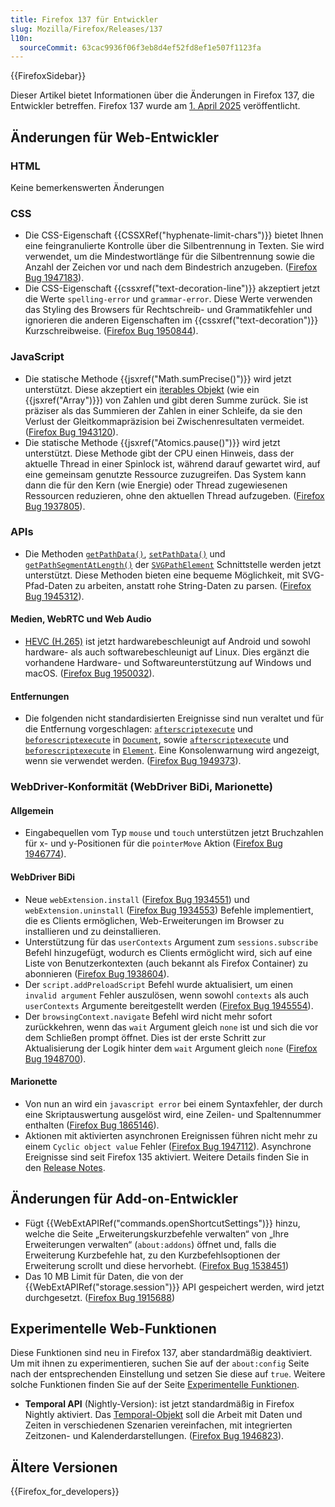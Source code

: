 ```yaml
---
title: Firefox 137 für Entwickler
slug: Mozilla/Firefox/Releases/137
l10n:
  sourceCommit: 63cac9936f06f3eb8d4ef52fd8ef1e507f1123fa
---
```


{{FirefoxSidebar}}

Dieser Artikel bietet Informationen über die Änderungen in Firefox 137, die Entwickler betreffen. Firefox 137 wurde am [1. April 2025](https://whattrainisitnow.com/release/?version=137) veröffentlicht.

## Änderungen für Web-Entwickler

### HTML

Keine bemerkenswerten Änderungen

### CSS

- Die CSS-Eigenschaft {{CSSXRef("hyphenate-limit-chars")}} bietet Ihnen eine feingranulierte Kontrolle über die Silbentrennung in Texten. Sie wird verwendet, um die Mindestwortlänge für die Silbentrennung sowie die Anzahl der Zeichen vor und nach dem Bindestrich anzugeben. ([Firefox Bug 1947183](https://bugzil.la/1947183)).
- Die CSS-Eigenschaft {{cssxref("text-decoration-line")}} akzeptiert jetzt die Werte `spelling-error` und `grammar-error`. Diese Werte verwenden das Styling des Browsers für Rechtschreib- und Grammatikfehler und ignorieren die anderen Eigenschaften im {{cssxref("text-decoration")}} Kurzschreibweise. ([Firefox Bug 1950844](https://bugzil.la/1950844)).

### JavaScript

- Die statische Methode {{jsxref("Math.sumPrecise()")}} wird jetzt unterstützt. Diese akzeptiert ein [iterables Objekt](/de/docs/Web/JavaScript/Reference/Iteration_protocols#the_iterable_protocol) (wie ein {{jsxref("Array")}}) von Zahlen und gibt deren Summe zurück. Sie ist präziser als das Summieren der Zahlen in einer Schleife, da sie den Verlust der Gleitkommapräzision bei Zwischenresultaten vermeidet. ([Firefox Bug 1943120](https://bugzil.la/1943120)).
- Die statische Methode {{jsxref("Atomics.pause()")}} wird jetzt unterstützt. Diese Methode gibt der CPU einen Hinweis, dass der aktuelle Thread in einer Spinlock ist, während darauf gewartet wird, auf eine gemeinsam genutzte Ressource zuzugreifen. Das System kann dann die für den Kern (wie Energie) oder Thread zugewiesenen Ressourcen reduzieren, ohne den aktuellen Thread aufzugeben. ([Firefox Bug 1937805](https://bugzil.la/1937805)).

### APIs

- Die Methoden [`getPathData()`](/de/docs/Web/API/SVGPathElement/getPathData), [`setPathData()`](/de/docs/Web/API/SVGPathElement/setPathData) und [`getPathSegmentAtLength()`](/de/docs/Web/API/SVGPathElement/getPathSegmentAtLength) der [`SVGPathElement`](/de/docs/Web/API/SVGPathElement) Schnittstelle werden jetzt unterstützt. Diese Methoden bieten eine bequeme Möglichkeit, mit SVG-Pfad-Daten zu arbeiten, anstatt rohe String-Daten zu parsen. ([Firefox Bug 1945312](https://bugzil.la/1945312)).

#### Medien, WebRTC und Web Audio

- [HEVC (H.265)](/de/docs/Web/Media/Guides/Formats/Video_codecs#hevc_h.265) ist jetzt hardwarebeschleunigt auf Android und sowohl hardware- als auch softwarebeschleunigt auf Linux. Dies ergänzt die vorhandene Hardware- und Softwareunterstützung auf Windows und macOS. ([Firefox Bug 1950032](https://bugzil.la/1950032)).

#### Entfernungen

- Die folgenden nicht standardisierten Ereignisse sind nun veraltet und für die Entfernung vorgeschlagen: [`afterscriptexecute`](/de/docs/Web/API/Document/afterscriptexecute_event) und [`beforescriptexecute`](/de/docs/Web/API/Document/beforescriptexecute_event) in [`Document`](/de/docs/Web/API/Document), sowie [`afterscriptexecute`](/de/docs/Web/API/Element/afterscriptexecute_event) und [`beforescriptexecute`](/de/docs/Web/API/Element/beforescriptexecute_event) in [`Element`](/de/docs/Web/API/Element). Eine Konsolenwarnung wird angezeigt, wenn sie verwendet werden. ([Firefox Bug 1949373](https://bugzil.la/1949373)).

### WebDriver-Konformität (WebDriver BiDi, Marionette)

#### Allgemein

- Eingabequellen vom Typ `mouse` und `touch` unterstützen jetzt Bruchzahlen für x- und y-Positionen für die `pointerMove` Aktion ([Firefox Bug 1946774](https://bugzil.la/1946774)).

#### WebDriver BiDi

- Neue `webExtension.install` ([Firefox Bug 1934551](https://bugzil.la/1934551)) und `webExtension.uninstall` ([Firefox Bug 1934553](https://bugzil.la/1934553)) Befehle implementiert, die es Clients ermöglichen, Web-Erweiterungen im Browser zu installieren und zu deinstallieren.
- Unterstützung für das `userContexts` Argument zum `sessions.subscribe` Befehl hinzugefügt, wodurch es Clients ermöglicht wird, sich auf eine Liste von Benutzerkontexten (auch bekannt als Firefox Container) zu abonnieren ([Firefox Bug 1938604](https://bugzil.la/1938604)).
- Der `script.addPreloadScript` Befehl wurde aktualisiert, um einen `invalid argument` Fehler auszulösen, wenn sowohl `contexts` als auch `userContexts` Argumente bereitgestellt werden ([Firefox Bug 1945554](https://bugzil.la/1945554)).
- Der `browsingContext.navigate` Befehl wird nicht mehr sofort zurückkehren, wenn das `wait` Argument gleich `none` ist und sich die vor dem Schließen prompt öffnet. Dies ist der erste Schritt zur Aktualisierung der Logik hinter dem `wait` Argument gleich `none` ([Firefox Bug 1948700](https://bugzil.la/1948700)).

#### Marionette

- Von nun an wird ein `javascript error` bei einem Syntaxfehler, der durch eine Skriptauswertung ausgelöst wird, eine Zeilen- und Spaltennummer enthalten ([Firefox Bug 1865146](https://bugzil.la/1865146)).
- Aktionen mit aktivierten asynchronen Ereignissen führen nicht mehr zu einem `Cyclic object value` Fehler ([Firefox Bug 1947112](https://bugzil.la/1947112)).
  Asynchrone Ereignisse sind seit Firefox 135 aktiviert. Weitere Details finden Sie in den [Release Notes](/de/docs/Mozilla/Firefox/Releases/135#webdriver_conformance_webdriver_bidi_marionette).

## Änderungen für Add-on-Entwickler

- Fügt {{WebExtAPIRef("commands.openShortcutSettings")}} hinzu, welche die Seite „Erweiterungskurzbefehle verwalten“ von „Ihre Erweiterungen verwalten“ (`about:addons`) öffnet und, falls die Erweiterung Kurzbefehle hat, zu den Kurzbefehlsoptionen der Erweiterung scrollt und diese hervorhebt. ([Firefox Bug 1538451](https://bugzil.la/1538451))
- Das 10 MB Limit für Daten, die von der {{WebExtAPIRef("storage.session")}} API gespeichert werden, wird jetzt durchgesetzt. ([Firefox Bug 1915688](https://bugzil.la/1915688))

## Experimentelle Web-Funktionen

Diese Funktionen sind neu in Firefox 137, aber standardmäßig deaktiviert. Um mit ihnen zu experimentieren, suchen Sie auf der `about:config` Seite nach der entsprechenden Einstellung und setzen Sie diese auf `true`. Weitere solche Funktionen finden Sie auf der Seite [Experimentelle Funktionen](/de/docs/Mozilla/Firefox/Experimental_features).

- **Temporal API** (Nightly-Version): ist jetzt standardmäßig in Firefox Nightly aktiviert. Das [Temporal-Objekt](/de/docs/Web/JavaScript/Reference/Global_Objects/Temporal) soll die Arbeit mit Daten und Zeiten in verschiedenen Szenarien vereinfachen, mit integrierten Zeitzonen- und Kalenderdarstellungen. ([Firefox Bug 1946823](https://bugzil.la/1946823)).

## Ältere Versionen

{{Firefox_for_developers}}
